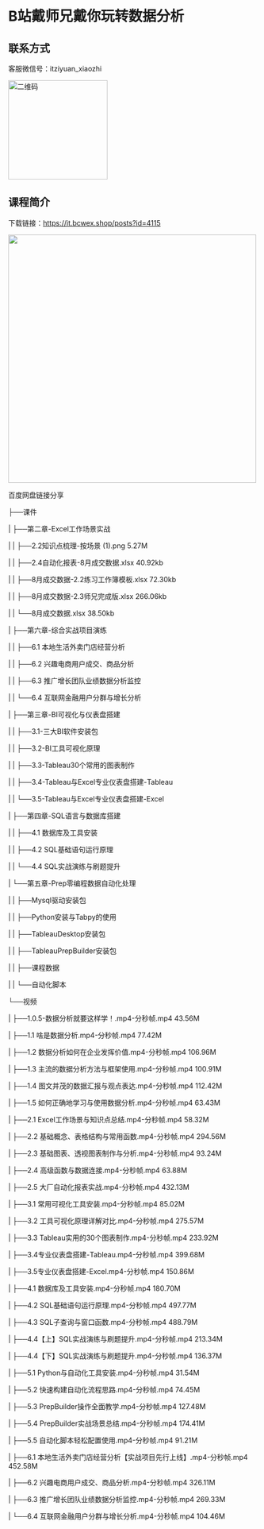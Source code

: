 # B站戴师兄戴你玩转数据分析

## 联系方式

客服微信号：itziyuan_xiaozhi

<img src="https://ziyuanyun.oss-cn-guangzhou.aliyuncs.com/common/20240614073449/666b82192834a.jpg" width="200" height="200" alt="二维码">

## 课程简介

下载链接：https://it.bcwex.shop/posts?id=4115

<img src="https://ziyuanyun.oss-cn-guangzhou.aliyuncs.com/yun/20240528073112/665517c024f38.jpg" width="500" alt="">

  

 百度网盘链接分享

 ├──课件

 | ├──第二章-Excel工作场景实战

 | | ├──2.2知识点梳理-按场景 (1).png 5.27M

 | | ├──2.4自动化报表-8月成交数据.xlsx 40.92kb

 | | ├──8月成交数据-2.2练习工作簿模板.xlsx 72.30kb

 | | ├──8月成交数据-2.3师兄完成版.xlsx 266.06kb

 | | └──8月成交数据.xlsx 38.50kb

 | ├──第六章-综合实战项目演练

 | | ├──6.1 本地生活外卖门店经营分析

 | | ├──6.2 兴趣电商用户成交、商品分析

 | | ├──6.3 推广增长团队业绩数据分析监控

 | | └──6.4 互联网金融用户分群与增长分析

 | ├──第三章-BI可视化与仪表盘搭建

 | | ├──3.1-三大BI软件安装包

 | | ├──3.2-BI工具可视化原理

 | | ├──3.3-Tableau30个常用的图表制作

 | | ├──3.4-Tableau与Excel专业仪表盘搭建-Tableau

 | | └──3.5-Tableau与Excel专业仪表盘搭建-Excel

 | ├──第四章-SQL语言与数据库搭建

 | | ├──4.1 数据库及工具安装

 | | ├──4.2 SQL基础语句运行原理

 | | └──4.4 SQL实战演练与刷题提升

 | └──第五章-Prep零编程数据自动化处理

 | | ├──Mysql驱动安装包

 | | ├──Python安装与Tabpy的使用

 | | ├──TableauDesktop安装包

 | | ├──TableauPrepBuilder安装包

 | | ├──课程数据

 | | └──自动化脚本

 └──视频

 | ├──1.0.5-数据分析就要这样学！.mp4-分秒帧.mp4 43.56M

 | ├──1.1 啥是数据分析.mp4-分秒帧.mp4 77.42M

 | ├──1.2 数据分析如何在企业发挥价值.mp4-分秒帧.mp4 106.96M

 | ├──1.3 主流的数据分析方法与框架使用.mp4-分秒帧.mp4 100.91M

 | ├──1.4 图文并茂的数据汇报与观点表达.mp4-分秒帧.mp4 112.42M

 | ├──1.5 如何正确地学习与使用数据分析.mp4-分秒帧.mp4 63.43M

 | ├──2.1 Excel工作场景与知识点总结.mp4-分秒帧.mp4 58.32M

 | ├──2.2 基础概念、表格结构与常用函数.mp4-分秒帧.mp4 294.56M

 | ├──2.3 基础图表、透视图表制作与分析.mp4-分秒帧.mp4 93.24M

 | ├──2.4 高级函数与数据连接.mp4-分秒帧.mp4 63.88M

 | ├──2.5 大厂自动化报表实战.mp4-分秒帧.mp4 432.13M

 | ├──3.1 常用可视化工具安装.mp4-分秒帧.mp4 85.02M

 | ├──3.2 工具可视化原理详解对比.mp4-分秒帧.mp4 275.57M

 | ├──3.3 Tableau实用的30个图表制作.mp4-分秒帧.mp4 233.92M

 | ├──3.4专业仪表盘搭建-Tableau.mp4-分秒帧.mp4 399.68M

 | ├──3.5专业仪表盘搭建-Excel.mp4-分秒帧.mp4 150.86M

 | ├──4.1 数据库及工具安装.mp4-分秒帧.mp4 180.70M

 | ├──4.2 SQL基础语句运行原理.mp4-分秒帧.mp4 497.77M

 | ├──4.3 SQL子查询与窗口函数.mp4-分秒帧.mp4 488.79M

 | ├──4.4【上】SQL实战演练与刷题提升.mp4-分秒帧.mp4 213.34M

 | ├──4.4【下】SQL实战演练与刷题提升.mp4-分秒帧.mp4 136.37M

 | ├──5.1 Python与自动化工具安装.mp4-分秒帧.mp4 31.54M

 | ├──5.2 快速构建自动化流程思路.mp4-分秒帧.mp4 74.45M

 | ├──5.3 PrepBuilder操作全面教学.mp4-分秒帧.mp4 127.48M

 | ├──5.4 PrepBuilder实战场景总结.mp4-分秒帧.mp4 174.41M

 | ├──5.5 自动化脚本轻松配置使用.mp4-分秒帧.mp4 91.21M

 | ├──6.1 本地生活外卖门店经营分析【实战项目先行上线】.mp4-分秒帧.mp4 452.58M

 | ├──6.2 兴趣电商用户成交、商品分析.mp4-分秒帧.mp4 326.11M

 | ├──6.3 推广增长团队业绩数据分析监控.mp4-分秒帧.mp4 269.33M

 | └──6.4 互联网金融用户分群与增长分析.mp4-分秒帧.mp4 104.46M

  